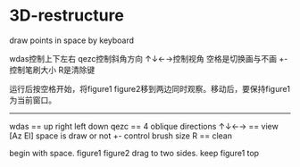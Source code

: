 # 3D-restructure
draw points in space by keyboard


wdas控制上下左右
qezc控制斜角方向
↑↓←→控制视角
空格是切换画与不画
+-控制笔刷大小
R是清除键

运行后按空格开始，将figure1 figure2移到两边同时观察。移动后，要保持figure1为当前窗口。

___________________________________________________________________________
wdas == up right left down
qezc == 4 oblique directions
↑↓←→ == view [Az El]
space is draw or not
+- control brush size
R == clean

begin with space. figure1 figure2 drag to two sides.
keep figure1 top
